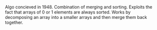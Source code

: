 Algo concieved in 1948.
Combination of merging and sorting. Exploits the fact that arrays of 0 or 1 elements are always sorted. 
Works by decomposing an array into a smaller arrays and then merge them back together. 
